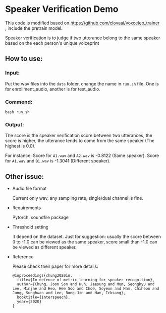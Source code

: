 # Speaker Verification Demo

This code is modified based on https://github.com/clovaai/voxceleb_trainer , include the pretrain model.

Speaker verification is to judge if two utterance belong to the same speaker based on the each person's unique voiceprint 

## How to use:
### Input: 
  
  Put the wav files into the `data` folder, change the name in `run.sh` file. One is for enrollment_audio, another is for test_audio.

### Commend:

```
bash run.sh
```

### Output: 
  
  The score is the speaker verification score between two utterances, the score is higher, the utterance tends to come from the same speaker (The highest is 0.0).  
  
  For instance: Score for `A1.wav` and `A2.wav` is -0.8122 (Same speaker).  Score for `A1.wav` and `B1.wav` is -1.3041 (Different speaker).

## Other issue:

- Audio file format

	Current only wav, any sampling rate, single/dual channel is fine. 

- Requirements

	Pytorch, soundfile package

- Threshold setting

	It depend on the dataset. Just for suggestion: usually the score between 0 to -1.0 can be viewed as the same speaker, score small than -1.0 can be viewed as different speaker.

- Reference

	Please check their paper for more details:

	```
	@inproceedings{chung2020in,
	  title={In defence of metric learning for speaker recognition},
	  author={Chung, Joon Son and Huh, Jaesung and Mun, Seongkyu and Lee, Minjae and Heo, Hee Soo and Choe, Soyeon and Ham, Chiheon and Jung, Sunghwan and Lee, Bong-Jin and Han, Icksang},
	  booktitle={Interspeech},
	  year={2020}
	}
	```
